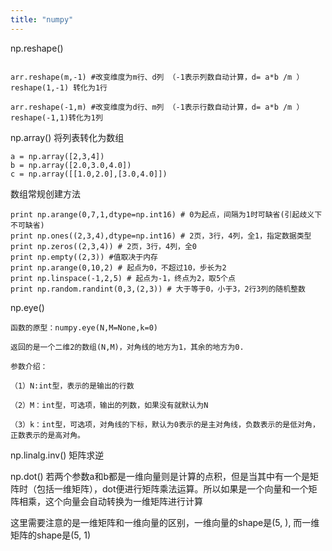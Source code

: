 ```yaml
---
title: "numpy"
---
```

np.reshape()
```

arr.reshape(m,-1) #改变维度为m行、d列 （-1表示列数自动计算，d= a*b /m ）
reshape(1,-1) 转化为1行

arr.reshape(-1,m) #改变维度为d行、m列 （-1表示行数自动计算，d= a*b /m ）
reshape(-1,1)转化为1列
```

np.array()
将列表转化为数组
```
a = np.array([2,3,4])
b = np.array([2.0,3.0,4.0])
c = np.array([[1.0,2.0],[3.0,4.0]])
```

数组常规创建方法
```
print np.arange(0,7,1,dtype=np.int16) # 0为起点，间隔为1时可缺省(引起歧义下不可缺省)
print np.ones((2,3,4),dtype=np.int16) # 2页，3行，4列，全1，指定数据类型
print np.zeros((2,3,4)) # 2页，3行，4列，全0
print np.empty((2,3)) #值取决于内存
print np.arange(0,10,2) # 起点为0，不超过10，步长为2
print np.linspace(-1,2,5) # 起点为-1，终点为2，取5个点 
print np.random.randint(0,3,(2,3)) # 大于等于0，小于3，2行3列的随机整数
```

np.eye()
```
函数的原型：numpy.eye(N,M=None,k=0)

返回的是一个二维2的数组(N,M)，对角线的地方为1，其余的地方为0.

参数介绍：

（1）N:int型，表示的是输出的行数

（2）M：int型，可选项，输出的列数，如果没有就默认为N

（3）k：int型，可选项，对角线的下标，默认为0表示的是主对角线，负数表示的是低对角，正数表示的是高对角。
```

np.linalg.inv()
矩阵求逆


np.dot()
若两个参数a和b都是一维向量则是计算的点积，但是当其中有一个是矩阵时（包括一维矩阵），dot便进行矩阵乘法运算。所以如果是一个向量和一个矩阵相乘，这个向量会自动转换为一维矩阵进行计算

这里需要注意的是一维矩阵和一维向量的区别，一维向量的shape是(5, ), 而一维矩阵的shape是(5, 1)